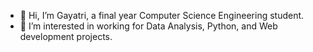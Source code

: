 - 👋 Hi, I’m Gayatri, a final year Computer Science Engineering student.
- 👀 I’m interested in working for Data Analysis, Python, and Web development projects.


<!---
Gayatri3333/Gayatri3333 is a ✨ special ✨ repository because its `README.md` (this file) appears on your GitHub profile.
You can click the Preview link to take a look at your changes.
--->
